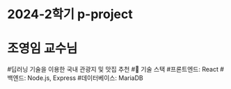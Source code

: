 # 2024-2학기 p-project 
# 조영임 교수님
#딥러닝 기술을 이용한 국내 관광지 및 맛집 추천
#🔧 기술 스택
#프론트엔드: React
#백엔드: Node.js, Express
#데이터베이스: MariaDB

